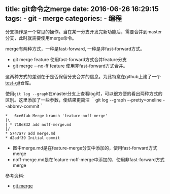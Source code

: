 title: git命令之merge
date: 2016-06-26 16:29:15
tags:
    - git
    - merge
categories:
    - 编程
---
分支操作是一个常见的操作。当在某一分支开发完新功能后，需要合并到master分支，此时就需要使用merge命令。

merge有两种方式，一种是fast-forward, 一种是非fast-forward方式。

* git merge feature 使用fast-forward方式合并feature分支
* git merge --no-ff feature 使用非fast-forward方式合并。

这两种方式的差别在于是否保留分支合并的信息。为此特意在github上建了一个[test-git](https://github.com/dengshilong/test-git)仓库。

使用`git log --graph`在master分支上查看log时，可以很方便的看出两种方式的区别。这里添加了一些参数，使结果更简洁
｀git log --graph --pretty=oneline --abbrev-commit｀

```
*   6ce6fab Merge branch 'feature-noff-merge'
|\
| * 710e832 add noff-merge.md
|/
* 5747a77 add merge.md
* d2adf39 Initial commit
```

* 图中merge.md是在feature-merge分支中添加的，使用fast-forward方式merge
* noff-merge.md是在feature-noff-merge中添加的，使用非fast-forward方式merge

参考资料:
* [git merge](https://git-scm.com/docs/git-merge)
